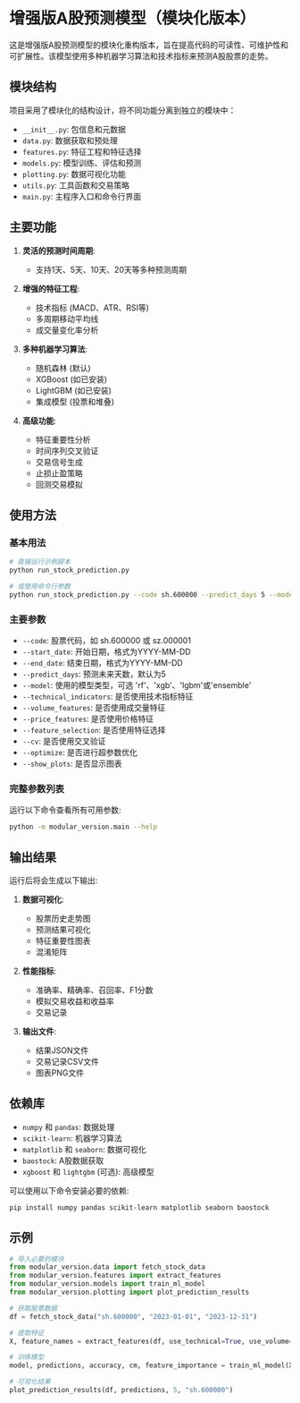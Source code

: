 # 增强版A股预测模型（模块化版本）

这是增强版A股预测模型的模块化重构版本，旨在提高代码的可读性、可维护性和可扩展性。该模型使用多种机器学习算法和技术指标来预测A股股票的走势。

## 模块结构

项目采用了模块化的结构设计，将不同功能分离到独立的模块中：

- `__init__.py`: 包信息和元数据
- `data.py`: 数据获取和预处理
- `features.py`: 特征工程和特征选择
- `models.py`: 模型训练、评估和预测
- `plotting.py`: 数据可视化功能
- `utils.py`: 工具函数和交易策略
- `main.py`: 主程序入口和命令行界面

## 主要功能

1. **灵活的预测时间周期**:
   - 支持1天、5天、10天、20天等多种预测周期

2. **增强的特征工程**:
   - 技术指标 (MACD、ATR、RSI等)
   - 多周期移动平均线
   - 成交量变化率分析

3. **多种机器学习算法**:
   - 随机森林 (默认)
   - XGBoost (如已安装)
   - LightGBM (如已安装)
   - 集成模型 (投票和堆叠)

4. **高级功能**:
   - 特征重要性分析
   - 时间序列交叉验证
   - 交易信号生成
   - 止损止盈策略
   - 回测交易模拟

## 使用方法

### 基本用法

```bash
# 直接运行示例脚本
python run_stock_prediction.py

# 或使用命令行参数
python run_stock_prediction.py --code sh.600000 --predict_days 5 --model rf --technical_indicators --price_features --volume_features
```

### 主要参数

- `--code`: 股票代码，如 sh.600000 或 sz.000001
- `--start_date`: 开始日期，格式为YYYY-MM-DD
- `--end_date`: 结束日期，格式为YYYY-MM-DD
- `--predict_days`: 预测未来天数，默认为5
- `--model`: 使用的模型类型，可选 'rf'、'xgb'、'lgbm'或'ensemble'
- `--technical_indicators`: 是否使用技术指标特征
- `--volume_features`: 是否使用成交量特征
- `--price_features`: 是否使用价格特征
- `--feature_selection`: 是否使用特征选择
- `--cv`: 是否使用交叉验证
- `--optimize`: 是否进行超参数优化
- `--show_plots`: 是否显示图表

### 完整参数列表

运行以下命令查看所有可用参数:

```bash
python -m modular_version.main --help
```

## 输出结果

运行后将会生成以下输出:

1. **数据可视化**:
   - 股票历史走势图
   - 预测结果可视化
   - 特征重要性图表
   - 混淆矩阵

2. **性能指标**:
   - 准确率、精确率、召回率、F1分数
   - 模拟交易收益和收益率
   - 交易记录

3. **输出文件**:
   - 结果JSON文件
   - 交易记录CSV文件
   - 图表PNG文件

## 依赖库

- `numpy` 和 `pandas`: 数据处理
- `scikit-learn`: 机器学习算法
- `matplotlib` 和 `seaborn`: 数据可视化
- `baostock`: A股数据获取
- `xgboost` 和 `lightgbm` (可选): 高级模型

可以使用以下命令安装必要的依赖:

```bash
pip install numpy pandas scikit-learn matplotlib seaborn baostock
```

## 示例

```python
# 导入必要的模块
from modular_version.data import fetch_stock_data
from modular_version.features import extract_features
from modular_version.models import train_ml_model
from modular_version.plotting import plot_prediction_results

# 获取股票数据
df = fetch_stock_data("sh.600000", "2023-01-01", "2023-12-31")

# 提取特征
X, feature_names = extract_features(df, use_technical=True, use_volume=True)

# 训练模型
model, predictions, accuracy, cm, feature_importance = train_ml_model(X, y, model_type='rf')

# 可视化结果
plot_prediction_results(df, predictions, 5, "sh.600000")
```
